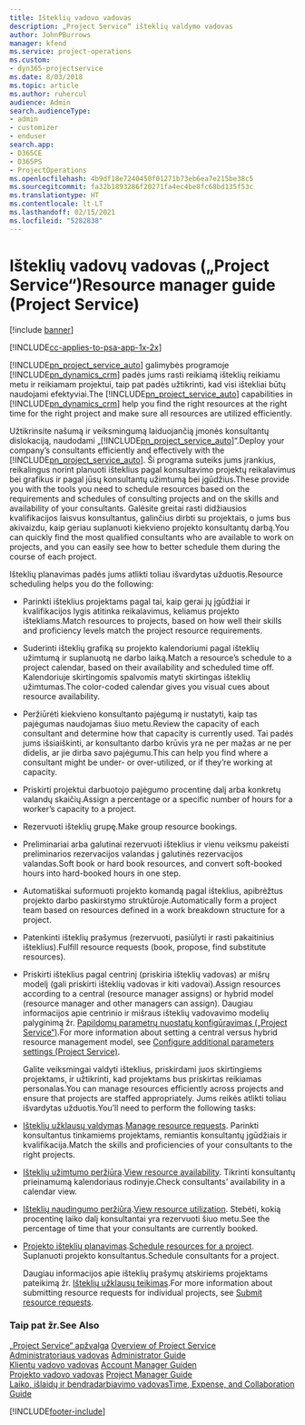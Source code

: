 ```yaml
---
title: Išteklių vadovo vadovas
description: „Project Service“ išteklių valdymo vadovas
author: JohnPBurrows
manager: kfend
ms.service: project-operations
ms.custom:
- dyn365-projectservice
ms.date: 8/03/2018
ms.topic: article
ms.author: ruhercul
audience: Admin
search.audienceType:
- admin
- customizer
- enduser
search.app:
- D365CE
- D365PS
- ProjectOperations
ms.openlocfilehash: 4b9df18e7240450f01271b73eb6ea7e215be38c5
ms.sourcegitcommit: fa32b1893286f20271fa4ec4be8fc68bd135f53c
ms.translationtype: HT
ms.contentlocale: lt-LT
ms.lasthandoff: 02/15/2021
ms.locfileid: "5282838"
---
```

# <a name="resource-manager-guide-project-service"></a><span data-ttu-id="79df6-103">Išteklių vadovų vadovas („Project Service“)</span><span class="sxs-lookup"><span data-stu-id="79df6-103">Resource manager guide (Project Service)</span></span>

[!include [banner](../includes/psa-now-project-operations.md)]

[!INCLUDE[cc-applies-to-psa-app-1x-2x](../includes/cc-applies-to-psa-app-1x-2x.md)]

<span data-ttu-id="79df6-104">[!INCLUDE[pn_project_service_auto](../includes/pn-project-service-auto.md)] galimybės programoje [!INCLUDE[pn_dynamics_crm](../includes/pn-dynamics-crm.md)] padės jums rasti reikiamą išteklių reikiamu metu ir reikiamam projektui, taip pat padės užtikrinti, kad visi ištekliai būtų naudojami efektyviai.</span><span class="sxs-lookup"><span data-stu-id="79df6-104">The [!INCLUDE[pn_project_service_auto](../includes/pn-project-service-auto.md)] capabilities in [!INCLUDE[pn_dynamics_crm](../includes/pn-dynamics-crm.md)] help you find the right resources at the right time for the right project and make sure all resources are utilized efficiently.</span></span>  
  
 <span data-ttu-id="79df6-105">Užtikrinsite našumą ir veiksmingumą laiduojančią įmonės konsultantų dislokaciją, naudodami „[!INCLUDE[pn_project_service_auto](../includes/pn-project-service-auto.md)]“.</span><span class="sxs-lookup"><span data-stu-id="79df6-105">Deploy your company’s consultants efficiently and effectively with the [!INCLUDE[pn_project_service_auto](../includes/pn-project-service-auto.md)].</span></span> <span data-ttu-id="79df6-106">Ši programa suteiks jums įrankius, reikalingus norint planuoti išteklius pagal konsultavimo projektų reikalavimus bei grafikus ir pagal jūsų konsultantų užimtumą bei įgūdžius.</span><span class="sxs-lookup"><span data-stu-id="79df6-106">These provide you with the tools you need to schedule resources based on the requirements and schedules of consulting projects and on the skills and availability of your consultants.</span></span> <span data-ttu-id="79df6-107">Galėsite greitai rasti didžiausios kvalifikacijos laisvus konsultantus, galinčius dirbti su projektais, o jums bus akivaizdu, kaip geriau suplanuoti kiekvieno projekto konsultantų darbą.</span><span class="sxs-lookup"><span data-stu-id="79df6-107">You can quickly find the most qualified consultants who are available to work on projects, and you can easily see how to better schedule them during the course of each project.</span></span>  
  
 <span data-ttu-id="79df6-108">Išteklių planavimas padės jums atlikti toliau išvardytas užduotis.</span><span class="sxs-lookup"><span data-stu-id="79df6-108">Resource scheduling helps you do the following:</span></span>  
  
- <span data-ttu-id="79df6-109">Parinkti išteklius projektams pagal tai, kaip gerai jų įgūdžiai ir kvalifikacijos lygis atitinka reikalavimus, keliamus projekto ištekliams.</span><span class="sxs-lookup"><span data-stu-id="79df6-109">Match resources to projects, based on how well their skills and proficiency levels match the project resource requirements.</span></span>  
  
- <span data-ttu-id="79df6-110">Suderinti išteklių grafiką su projekto kalendoriumi pagal išteklių užimtumą ir suplanuotą ne darbo laiką.</span><span class="sxs-lookup"><span data-stu-id="79df6-110">Match a resource’s schedule to a project calendar, based on their availability and scheduled time off.</span></span> <span data-ttu-id="79df6-111">Kalendoriuje skirtingomis spalvomis matyti skirtingas išteklių užimtumas.</span><span class="sxs-lookup"><span data-stu-id="79df6-111">The color-coded calendar gives you visual cues about resource availability.</span></span>  
  
- <span data-ttu-id="79df6-112">Peržiūrėti kiekvieno konsultanto pajėgumą ir nustatyti, kaip tas pajėgumas naudojamas šiuo metu.</span><span class="sxs-lookup"><span data-stu-id="79df6-112">Review the capacity of each consultant and determine how that capacity is currently used.</span></span> <span data-ttu-id="79df6-113">Tai padės jums išsiaiškinti, ar konsultanto darbo krūvis yra ne per mažas ar ne per didelis, ar jie dirba savo pajėgumu.</span><span class="sxs-lookup"><span data-stu-id="79df6-113">This can help you find where a consultant might be under- or over-utilized, or if they’re working at capacity.</span></span>  
  
- <span data-ttu-id="79df6-114">Priskirti projektui darbuotojo pajėgumo procentinę dalį arba konkretų valandų skaičių.</span><span class="sxs-lookup"><span data-stu-id="79df6-114">Assign a percentage or a specific number of hours for a worker’s capacity to a project.</span></span>  
  
- <span data-ttu-id="79df6-115">Rezervuoti išteklių grupę.</span><span class="sxs-lookup"><span data-stu-id="79df6-115">Make group resource bookings.</span></span>  
  
- <span data-ttu-id="79df6-116">Preliminariai arba galutinai rezervuoti išteklius ir vienu veiksmu pakeisti preliminarios rezervacijos valandas į galutinės rezervacijos valandas.</span><span class="sxs-lookup"><span data-stu-id="79df6-116">Soft book or hard book resources, and convert soft-booked hours into hard-booked hours in one step.</span></span>  
  
- <span data-ttu-id="79df6-117">Automatiškai suformuoti projekto komandą pagal išteklius, apibrėžtus projekto darbo paskirstymo struktūroje.</span><span class="sxs-lookup"><span data-stu-id="79df6-117">Automatically form a project team based on resources defined in a work breakdown structure for a project.</span></span>  
  
- <span data-ttu-id="79df6-118">Patenkinti išteklių prašymus (rezervuoti, pasiūlyti ir rasti pakaitinius išteklius).</span><span class="sxs-lookup"><span data-stu-id="79df6-118">Fulfill resource requests (book, propose, find substitute resources).</span></span>  
  
- <span data-ttu-id="79df6-119">Priskirti išteklius pagal centrinį (priskiria išteklių vadovas) ar mišrų modelį (gali priskirti išteklių vadovas ir kiti vadovai).</span><span class="sxs-lookup"><span data-stu-id="79df6-119">Assign resources according to a central (resource manager assigns) or hybrid model (resource manager and other managers can assign).</span></span> <span data-ttu-id="79df6-120">Daugiau informacijos apie centrinio ir mišraus išteklių vadovavimo modelių palyginimą žr. [Papildomų parametrų nuostatų konfigūravimas („Project Service“)](../psa/configure-additional-parameters-settings.md).</span><span class="sxs-lookup"><span data-stu-id="79df6-120">For more information about setting a central versus hybrid resource management model, see [Configure additional parameters settings (Project Service)](../psa/configure-additional-parameters-settings.md).</span></span>  
  
  <span data-ttu-id="79df6-121">Galite veiksmingai valdyti išteklius, priskirdami juos skirtingiems projektams, ir užtikrinti, kad projektams bus priskirtas reikiamas personalas.</span><span class="sxs-lookup"><span data-stu-id="79df6-121">You can manage resources efficiently across projects and ensure that projects are staffed appropriately.</span></span> <span data-ttu-id="79df6-122">Jums reikės atlikti toliau išvardytas užduotis.</span><span class="sxs-lookup"><span data-stu-id="79df6-122">You’ll need to perform the following tasks:</span></span>  
  
- <span data-ttu-id="79df6-123">[Išteklių užklausų valdymas](../psa/manage-resource-requests.md).</span><span class="sxs-lookup"><span data-stu-id="79df6-123">[Manage resource requests](../psa/manage-resource-requests.md).</span></span> <span data-ttu-id="79df6-124">Parinkti konsultantus tinkamiems projektams, remiantis konsultantų įgūdžiais ir kvalifikacija.</span><span class="sxs-lookup"><span data-stu-id="79df6-124">Match the skills and proficiencies of your consultants to the right projects.</span></span>  
  
- <span data-ttu-id="79df6-125">[Išteklių užimtumo peržiūra](../psa/view-resource-availability.md).</span><span class="sxs-lookup"><span data-stu-id="79df6-125">[View resource availability](../psa/view-resource-availability.md).</span></span> <span data-ttu-id="79df6-126">Tikrinti konsultantų prieinamumą kalendoriaus rodinyje.</span><span class="sxs-lookup"><span data-stu-id="79df6-126">Check consultants’ availability in a calendar view.</span></span>  
  
- <span data-ttu-id="79df6-127">[Išteklių naudingumo peržiūra](../psa/view-resource-utilization.md).</span><span class="sxs-lookup"><span data-stu-id="79df6-127">[View resource utilization](../psa/view-resource-utilization.md).</span></span> <span data-ttu-id="79df6-128">Stebėti, kokią procentinę laiko dalį konsultantai yra rezervuoti šiuo metu.</span><span class="sxs-lookup"><span data-stu-id="79df6-128">See the percentage of time that your consultants are currently booked.</span></span>  
  
- <span data-ttu-id="79df6-129">[Projekto išteklių planavimas](../psa/schedule-resources-project.md).</span><span class="sxs-lookup"><span data-stu-id="79df6-129">[Schedule resources for a project](../psa/schedule-resources-project.md).</span></span> <span data-ttu-id="79df6-130">Suplanuoti projekto konsultantus.</span><span class="sxs-lookup"><span data-stu-id="79df6-130">Schedule consultants for a project.</span></span>  
  
  <span data-ttu-id="79df6-131">Daugiau informacijos apie išteklių prašymų atskiriems projektams pateikimą žr. [Išteklių užklausų teikimas](../psa/submit-resource-requests.md).</span><span class="sxs-lookup"><span data-stu-id="79df6-131">For more information about submitting resource requests for individual projects, see [Submit resource requests](../psa/submit-resource-requests.md).</span></span>  
  
### <a name="see-also"></a><span data-ttu-id="79df6-132">Taip pat žr.</span><span class="sxs-lookup"><span data-stu-id="79df6-132">See Also</span></span>  
 <span data-ttu-id="79df6-133">[„Project Service“ apžvalga](../psa/overview.md) </span><span class="sxs-lookup"><span data-stu-id="79df6-133">[Overview of Project Service](../psa/overview.md) </span></span>  
 <span data-ttu-id="79df6-134">[Administratoriaus vadovas](../psa/admin-guide.md) </span><span class="sxs-lookup"><span data-stu-id="79df6-134">[Administrator Guide](../psa/admin-guide.md) </span></span>  
 <span data-ttu-id="79df6-135">[Klientų vadovo vadovas](../psa/account-manager-guide.md) </span><span class="sxs-lookup"><span data-stu-id="79df6-135">[Account Manager Guiden](../psa/account-manager-guide.md) </span></span>  
 <span data-ttu-id="79df6-136">[Projekto vadovo vadovas](../psa/project-manager-guide.md) </span><span class="sxs-lookup"><span data-stu-id="79df6-136">[Project Manager Guide](../psa/project-manager-guide.md) </span></span>  
 [<span data-ttu-id="79df6-137">Laiko, išlaidų ir bendradarbiavimo vadovas</span><span class="sxs-lookup"><span data-stu-id="79df6-137">Time, Expense, and Collaboration Guide</span></span>](../psa/time-expense-collaboration-guide.md)


[!INCLUDE[footer-include](../includes/footer-banner.md)]